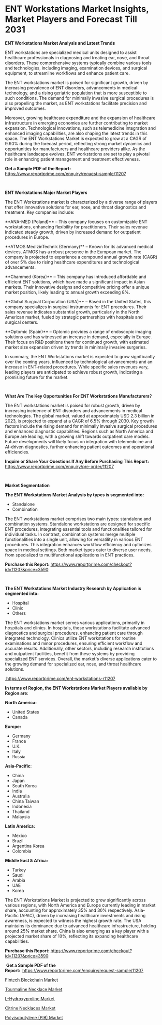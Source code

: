 <p><h1>ENT Workstations Market Insights, Market Players and Forecast Till 2031</h1></p><p><strong>ENT Workstations Market Analysis and Latest Trends</strong></p>
<p><p>ENT workstations are specialized medical units designed to assist healthcare professionals in diagnosing and treating ear, nose, and throat disorders. These comprehensive systems typically combine various tools and technologies, including imaging, examination devices, and surgical equipment, to streamline workflows and enhance patient care.</p><p>The ENT workstations market is poised for significant growth, driven by increasing prevalence of ENT disorders, advancements in medical technology, and a rising geriatric population that is more susceptible to such conditions. The demand for minimally invasive surgical procedures is also propelling the market, as ENT workstations facilitate precision and improved outcomes.</p><p>Moreover, growing healthcare expenditure and the expansion of healthcare infrastructure in emerging economies are further contributing to market expansion. Technological innovations, such as telemedicine integration and enhanced imaging capabilities, are also shaping the latest trends in this space. The ENT Workstations Market is expected to grow at a CAGR of 9.90% during the forecast period, reflecting strong market dynamics and opportunities for manufacturers and healthcare providers alike. As the healthcare landscape evolves, ENT workstations are set to play a pivotal role in enhancing patient management and treatment effectiveness.</p></p>
<p><strong>Get a Sample PDF of the Report:&nbsp;</strong> <a href="https://www.reportprime.com/enquiry/request-sample/11207?utm_campaign=1140&utm_medium=2&utm_source=Github&utm_content=ia&utm_term=02102024&utm_id=ent-workstations">https://www.reportprime.com/enquiry/request-sample/11207</a></p>
<p>&nbsp;</p>
<p><strong>ENT Workstations Major Market Players</strong></p>
<p><p>The ENT Workstations market is characterized by a diverse range of players that offer innovative solutions for ear, nose, and throat diagnostics and treatment. Key companies include:</p><p>**ANA-MED (Poland)** – This company focuses on customizable ENT workstations, enhancing flexibility for practitioners. Their sales revenue indicated steady growth, driven by increased demand for outpatient procedures in Europe.</p><p>**ATMOS MedizinTechnik (Germany)** – Known for its advanced medical devices, ATMOS has a robust presence in the European market. The company is projected to experience a compound annual growth rate (CAGR) of over 5% due to rising healthcare expenditures and technological advancements.</p><p>**Chammed (Korea)** – This company has introduced affordable and efficient ENT solutions, which have made a significant impact in Asian markets. Their innovative designs and competitive pricing offer a unique market position, likely leading to annual growth exceeding 8%.</p><p>**Global Surgical Corporation (USA)** – Based in the United States, this company specializes in surgical instruments for ENT procedures. Their sales revenue indicates substantial growth, particularly in the North American market, fueled by strategic partnerships with hospitals and surgical centers.</p><p>**Optomic (Spain)** – Optomic provides a range of endoscopic imaging solutions and has witnessed an increase in demand, especially in Europe. Their focus on R&D positions them for continued growth, with estimated market size expansion driven by trends in minimally invasive surgeries.</p><p>In summary, the ENT Workstations market is expected to grow significantly over the coming years, influenced by technological advancements and an increase in ENT-related procedures. While specific sales revenues vary, leading players are anticipated to achieve robust growth, indicating a promising future for the market.</p></p>
<p>&nbsp;</p>
<p><strong>What Are The Key Opportunities For ENT Workstations Manufacturers?</strong></p>
<p><p>The ENT workstations market is poised for robust growth, driven by increasing incidence of ENT disorders and advancements in medical technologies. The global market, valued at approximately USD 2.3 billion in 2023, is projected to expand at a CAGR of 6.5% through 2030. Key growth factors include the rising demand for minimally invasive surgical procedures and enhanced diagnostic capabilities. Regions such as North America and Europe are leading, with a growing shift towards outpatient care models. Future developments will likely focus on integration with telemedicine and AI-driven diagnostics, further enhancing patient outcomes and operational efficiencies.</p></p>
<p><strong>Inquire or Share Your Questions If Any Before Purchasing This Report:</strong> <a href="https://www.reportprime.com/enquiry/pre-order/11207?utm_campaign=1140&utm_medium=2&utm_source=Github&utm_content=ia&utm_term=02102024&utm_id=ent-workstations">https://www.reportprime.com/enquiry/pre-order/11207</a></p>
<p>&nbsp;</p>
<p><strong>Market Segmentation</strong></p>
<p><strong>The ENT Workstations Market Analysis by types is segmented into:</strong></p>
<p><ul><li>Standalone</li><li>Combination</li></ul></p>
<p><p>The ENT workstations market comprises two main types: standalone and combination systems. Standalone workstations are designed for specific ENT procedures, integrating essential tools and functionalities tailored for individual tasks. In contrast, combination systems merge multiple functionalities into a single unit, allowing for versatility in various ENT procedures. This integration enhances workflow efficiency and optimizes space in medical settings. Both market types cater to diverse user needs, from specialized to multifunctional applications in ENT practices.</p></p>
<p><strong>Purchase this Report:&nbsp;</strong><a href="https://www.reportprime.com/checkout?id=11207&price=3590&utm_campaign=1140&utm_medium=2&utm_source=Github&utm_content=ia&utm_term=02102024&utm_id=ent-workstations">https://www.reportprime.com/checkout?id=11207&price=3590</a></p>
<p>&nbsp;</p>
<p><strong>The ENT Workstations Market Industry Research by Application is segmented into:</strong></p>
<p><ul><li>Hospital</li><li>Clinic</li><li>Others</li></ul></p>
<p><p>The ENT workstations market serves various applications, primarily in hospitals and clinics. In hospitals, these workstations facilitate advanced diagnostics and surgical procedures, enhancing patient care through integrated technology. Clinics utilize ENT workstations for routine examinations and minor procedures, ensuring efficient workflow and accurate results. Additionally, other sectors, including research institutions and outpatient facilities, benefit from these systems by providing specialized ENT services. Overall, the market's diverse applications cater to the growing demand for specialized ear, nose, and throat healthcare solutions.</p></p>
<p><a href="https://www.reportprime.com/ent-workstations-r11207?utm_campaign=1140&utm_medium=2&utm_source=Github&utm_content=ia&utm_term=02102024&utm_id=ent-workstations">&nbsp;https://www.reportprime.com/ent-workstations-r11207</a></p>
<p><strong>In terms of Region, the ENT Workstations Market Players available by Region are:</strong></p>
<p>
    <p> <strong> North America: </strong>
        <ul>
            <li>United States</li>
            <li>Canada</li>
        </ul>
        </p> 
    <p> <strong> Europe: </strong>
        <ul>
            <li>Germany</li>
            <li>France</li>
            <li>U.K.</li>
            <li>Italy</li>
            <li>Russia</li>
        </ul>
        </p> 
    <p> <strong> Asia-Pacific: </strong>
        <ul>
            <li>China</li>
            <li>Japan</li>
            <li>South Korea</li>
            <li>India</li>
            <li>Australia</li>
            <li>China Taiwan</li>
            <li>Indonesia</li>
            <li>Thailand</li>
            <li>Malaysia</li>
        </ul>
        </p> 
    <p> <strong> Latin America: </strong>
        <ul>
            <li>Mexico</li>
            <li>Brazil</li>
            <li>Argentina Korea</li>
            <li>Colombia</li>
        </ul>
        </p> 
    <p> <strong> Middle East & Africa: </strong>
        <ul>
            <li>Turkey</li>
            <li>Saudi</li>
            <li>Arabia</li>
            <li>UAE</li>
            <li>Korea</li>
        </ul>
    </p>
    </p>
<p><p>The ENT Workstations Market is projected to grow significantly across various regions, with North America and Europe currently leading in market share, accounting for approximately 35% and 30% respectively. Asia-Pacific (APAC), driven by increasing healthcare investments and rising awareness, is expected to witness the highest growth rate. The USA maintains its dominance due to advanced healthcare infrastructure, holding around 25% market share. China is also emerging as a key player with a projected market share of 10%, reflecting its expanding healthcare capabilities.</p></p>
<p><strong>Purchase this Report: </strong><a href="https://www.reportprime.com/checkout?id=11207&price=3590&utm_campaign=1140&utm_medium=2&utm_source=Github&utm_content=ia&utm_term=02102024&utm_id=ent-workstations">https://www.reportprime.com/checkout?id=11207&price=3590</a></p>
<p>&nbsp;<strong>Get a Sample PDF of the Report:&nbsp;&nbsp;</strong><a href="https://www.reportprime.com/enquiry/request-sample/11207?utm_campaign=1140&utm_medium=2&utm_source=Github&utm_content=ia&utm_term=02102024&utm_id=ent-workstations">https://www.reportprime.com/enquiry/request-sample/11207</a></p>
<p><strong></strong></p>
<p><p><a href="https://github.com/indrystar/Market-Research-Report-List-5/blob/main/fintech-blockchain-market.md?utm_campaign=1140&utm_medium=2&utm_source=Github&utm_content=ia&utm_term=02102024&utm_id=ent-workstations">Fintech Blockchain Market</a></p><p><a href="https://www.linkedin.com/pulse/global-tourmaline-necklace-industry-analysis-share-growth-trends-830lf?utm_campaign=1140&utm_medium=2&utm_source=Github&utm_content=ia&utm_term=02102024&utm_id=ent-workstations">Tourmaline Necklace Market</a></p><p><a href="https://issuu.com/reportprime-2/docs/l-hydroxyproline-market-size-2030.p_d2da9da6fb7f40?utm_campaign=1140&utm_medium=2&utm_source=Github&utm_content=ia&utm_term=02102024&utm_id=ent-workstations">L-Hydroxyproline Market</a></p><p><a href="https://www.linkedin.com/pulse/strategic-insights-global-citrine-necklaces-market-trends-2024-y4vyf?utm_campaign=1140&utm_medium=2&utm_source=Github&utm_content=ia&utm_term=02102024&utm_id=ent-workstations">Citrine Necklaces Market</a></p><p><a href="https://issuu.com/reportprime-2/docs/polyisobutylene-pib-market-size-203_90e835220287aa?utm_campaign=1140&utm_medium=2&utm_source=Github&utm_content=ia&utm_term=02102024&utm_id=ent-workstations">Polyisobutylene (PIB) Market</a></p></p>